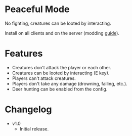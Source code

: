 # Peaceful Mode

No fighting, creatures can be looted by interacting.

Install on all clients and on the server (modding [guide](https://youtu.be/L9ljm2eKLrk)).

# Features

- Creatures don't attack the player or each other.
- Creatures can be looted by interacting (E key).
- Players can't attack creatures.
- Players don't take any damage (drowning, falling, etc.).
- Deer hunting can be enabled from the config.


# Changelog

- v1.0
	- Initial release.
